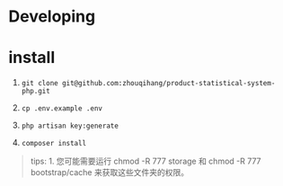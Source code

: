 # Developing

# install

1. `git clone git@github.com:zhouqihang/product-statistical-system-php.git`

2. `cp .env.example .env`

3. `php artisan key:generate`

4. `composer install`

> tips: 1. 您可能需要运行 chmod -R 777 storage 和 chmod -R 777 bootstrap/cache 来获取这些文件夹的权限。

